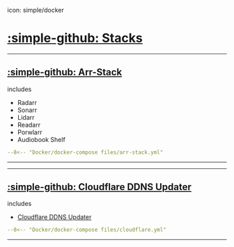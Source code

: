 icon: simple/docker
# [:simple-github: Stacks](https://github.com/GSB-Deleven/mkdocs-material/tree/9a17719447ba52e67c076483c3ad040b0fc4fae6/docs/Docker/docker-compose%20files)


---

## [:simple-github: Arr-Stack](https://github.com/GSB-Deleven/mkdocs-material/blob/9a17719447ba52e67c076483c3ad040b0fc4fae6/docs/Docker/docker-compose%20files/arr-stack.yml)

includes

* Radarr
* Sonarr
* Lidarr
* Readarr
* Porwlarr
* Audiobook Shelf

```yaml title="arr-stack.yml" linenums="1"
--8<-- "Docker/docker-compose files/arr-stack.yml"
```

---

---

## [:simple-github: Cloudflare DDNS Updater](https://github.com/GSB-Deleven/mkdocs-material/blob/9a17719447ba52e67c076483c3ad040b0fc4fae6/docs/Docker/docker-compose%20files/cloudflare.yml)

includes

* [Cloudflare DDNS Updater](https://github.com/favonia/cloudflare-ddns)

```yaml title="cloudflare.yml" linenums="1"
--8<-- "Docker/docker-compose files/cloudflare.yml"
```

---